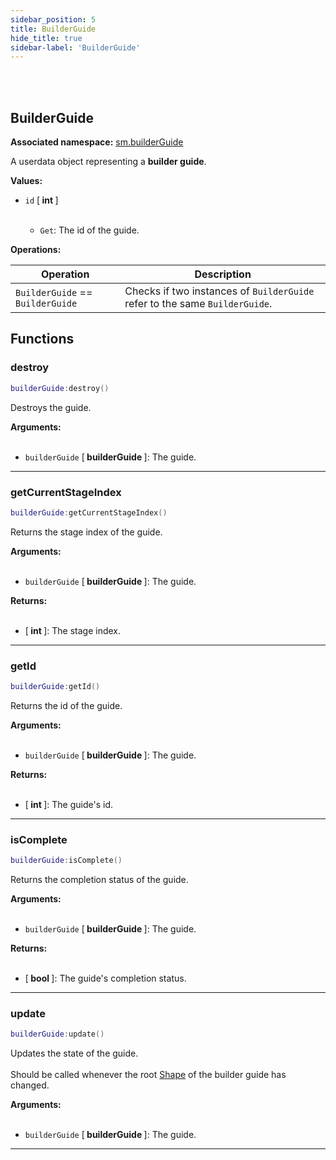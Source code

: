 ```yaml
---
sidebar_position: 5
title: BuilderGuide
hide_title: true
sidebar-label: 'BuilderGuide'
---
```


<br></br>

## BuilderGuide

**Associated namespace:** [sm.builderGuide](/docs/Game-Script-Environment/Static-Functions/sm.builderGuide)

A userdata object representing a <strong>builder guide</strong>.

<strong>Values:</strong>

- <code>id</code> [<strong> int </strong>] <br></br>

	- <code>Get</code>: The id of the guide.


<strong>Operations:</strong>

| Operation   | Description |
| ----------- | ----------- |
| <code>BuilderGuide</code> == <code>BuilderGuide</code> | Checks if two instances of <code>BuilderGuide</code> refer to the same <code>BuilderGuide</code>. |

## Functions

### destroy

```lua
builderGuide:destroy()
```

Destroys the guide.

<strong>Arguments:</strong> <br></br>

- <code>builderGuide</code> [<strong> builderGuide </strong>]: The guide.

---

### getCurrentStageIndex

```lua
builderGuide:getCurrentStageIndex()
```

Returns the stage index of the guide.

<strong>Arguments:</strong> <br></br>

- <code>builderGuide</code> [<strong> builderGuide </strong>]: The guide.

<strong>Returns:</strong> <br></br>

- [<strong> int </strong>]: The stage index.

---

### getId

```lua
builderGuide:getId()
```

Returns the id of the guide.

<strong>Arguments:</strong> <br></br>

- <code>builderGuide</code> [<strong> builderGuide </strong>]: The guide.

<strong>Returns:</strong> <br></br>

- [<strong> int </strong>]: The guide's id.

---

### isComplete

```lua
builderGuide:isComplete()
```

Returns the completion status of the guide.

<strong>Arguments:</strong> <br></br>

- <code>builderGuide</code> [<strong> builderGuide </strong>]: The guide.

<strong>Returns:</strong> <br></br>

- [<strong> bool </strong>]: The guide's completion status.

---

### update

```lua
builderGuide:update()
```

Updates the state of the guide. <br></br>
Should be called whenever the root [Shape](/docs/Game-Script-Environment/Userdata/Shape) of the builder guide has changed.

<strong>Arguments:</strong> <br></br>

- <code>builderGuide</code> [<strong> builderGuide </strong>]: The guide.

---



